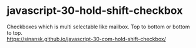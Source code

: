 # javascript-30-hold-shift-checkbox  
Checkboxes which is multi selectable like mailbox. Top to bottom or bottom to top.  
https://sinansk.github.io/javascript-30-com-hold-shift-checkbox/
